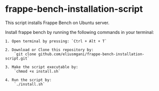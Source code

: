 # frappe-bench-installation-script


This script installs Frappe Bench on Ubuntu server.

Install frappe bench by running the following commands in your terminal:

    1. Open terminal by pressing: `Ctrl + Alt + T`

    2. Download or Clone this repository by: 
        `git clone github.com/eliusmgani/frappe-bench-installation-script.git`

    3. Make the script executable by:
        `chmod +x install.sh`

    4. Run the script by:
        `./install.sh`
